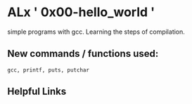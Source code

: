 # ALx  ' 0x00-hello_world '
simple programs with gcc. Learning the steps of compilation.
## New commands / functions used:
``gcc, printf, puts, putchar``
## Helpful Links
